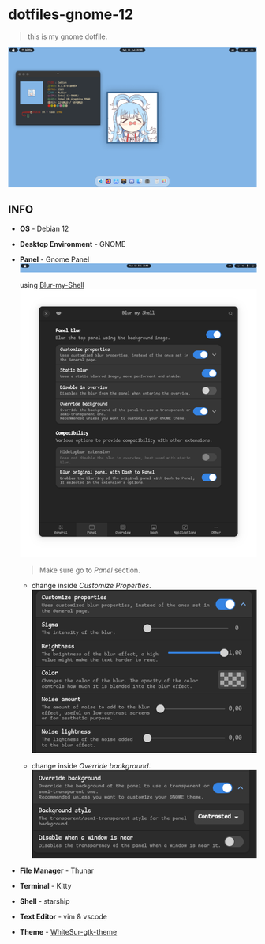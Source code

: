 # dotfiles-gnome-12

> this is my gnome dotfile.

![adamjatim](./.git-img/image-1.png)

## INFO

-  **OS** - Debian 12
-  **Desktop Environment** - GNOME
-  **Panel** - Gnome Panel
    ![](./.git-img/image-2.png)

    using [Blur-my-Shell](https://extensions.gnome.org/extension/3193/blur-my-shell/">Blur-my-Shell)
    ![](./.git-img/image-3.png)

    > Make sure go to _Panel_ section.
    + change inside _Customize Properties_.
        ![](./.git-img/image-4.png)

    + change inside _Override background_.
        ![](./.git-img/image-5.png)

-  **File Manager** - Thunar
-  **Terminal** - Kitty
-  **Shell** - starship
- **Text Editor** - vim & vscode
- **Theme** - [WhiteSur-gtk-theme](https://github.com/vinceliuice/WhiteSur-gtk-theme)